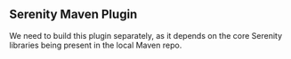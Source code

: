 ## Serenity Maven Plugin
We need to build this plugin separately, as it depends on the core Serenity libraries being present in the local Maven repo.
